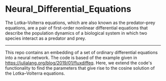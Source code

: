 # Neural_Differential_Equations

The Lotka–Volterra equations, which are also known as the predator–prey equations, are a pair of first-order nonlinear differential equations that describe the population dynamics of a biological system in which two species interact as a predator and prey.

-------------------------------------------------------------------------------------------------------------------------------

This repo contains an embedding of a set of ordinary differential equations into a neural network. The code is based of the example given in https://julialang.org/blog/2019/01/fluxdiffeq. Here, we extend the code's functionality to find the parameters that give rise to the cosine solution of the Lotka–Volterra equations. 
